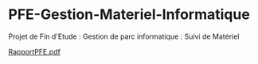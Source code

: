 # PFE-Gestion-Materiel-Informatique
Projet de Fin d'Etude :
Gestion de parc informatique : Suivi de Matériel

[RapportPFE.pdf](https://github.com/user-attachments/files/16674990/RapportPFE.pdf)

